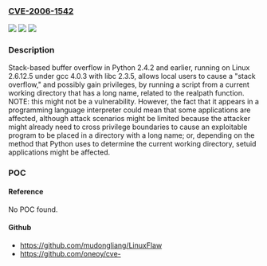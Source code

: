 ### [CVE-2006-1542](https://cve.mitre.org/cgi-bin/cvename.cgi?name=CVE-2006-1542)
![](https://img.shields.io/static/v1?label=Product&message=n%2Fa&color=blue)
![](https://img.shields.io/static/v1?label=Version&message=n%2Fa&color=blue)
![](https://img.shields.io/static/v1?label=Vulnerability&message=n%2Fa&color=brighgreen)

### Description

Stack-based buffer overflow in Python 2.4.2 and earlier, running on Linux 2.6.12.5 under gcc 4.0.3 with libc 2.3.5, allows local users to cause a "stack overflow," and possibly gain privileges, by running a script from a current working directory that has a long name, related to the realpath function.  NOTE: this might not be a vulnerability. However, the fact that it appears in a programming language interpreter could mean that some applications are affected, although attack scenarios might be limited because the attacker might already need to cross privilege boundaries to cause an exploitable program to be placed in a directory with a long name; or, depending on the method that Python uses to determine the current working directory, setuid applications might be affected.

### POC

#### Reference
No POC found.

#### Github
- https://github.com/mudongliang/LinuxFlaw
- https://github.com/oneoy/cve-

